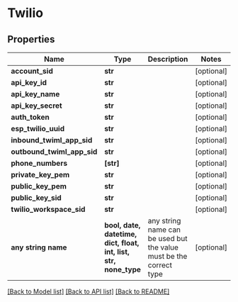 # Twilio


## Properties
Name | Type | Description | Notes
------------ | ------------- | ------------- | -------------
**account_sid** | **str** |  | [optional] 
**api_key_id** | **str** |  | [optional] 
**api_key_name** | **str** |  | [optional] 
**api_key_secret** | **str** |  | [optional] 
**auth_token** | **str** |  | [optional] 
**esp_twilio_uuid** | **str** |  | [optional] 
**inbound_twiml_app_sid** | **str** |  | [optional] 
**outbound_twiml_app_sid** | **str** |  | [optional] 
**phone_numbers** | **[str]** |  | [optional] 
**private_key_pem** | **str** |  | [optional] 
**public_key_pem** | **str** |  | [optional] 
**public_key_sid** | **str** |  | [optional] 
**twilio_workspace_sid** | **str** |  | [optional] 
**any string name** | **bool, date, datetime, dict, float, int, list, str, none_type** | any string name can be used but the value must be the correct type | [optional]

[[Back to Model list]](../README.md#documentation-for-models) [[Back to API list]](../README.md#documentation-for-api-endpoints) [[Back to README]](../README.md)


